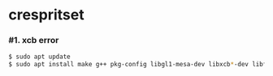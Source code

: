 # crespritset

### #1. xcb error
```bash
$ sudo apt update
$ sudo apt install make g++ pkg-config libgl1-mesa-dev libxcb*-dev libfontconfig1-dev libxkbcommon-x11-dev python libgtk-3-dev
```
